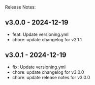 Release Notes:

## v3.0.0 - 2024-12-19
* feat: Update versioning.yml
* chore: update changelog for v2.1.1
## v3.0.1 - 2024-12-19
* fix: Update versioning.yml
* chore: update changelog for v3.0.0
* chore: update release notes for v3.0.0
